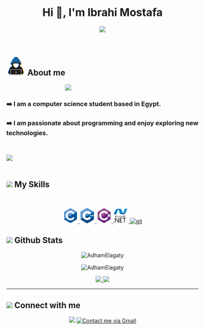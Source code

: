 <h1 align="center">Hi 👋, I'm Ibrahi Mostafa</h1>

<p align="center">
<img src="https://readme-typing-svg.demolab.com?font=Fira+Code&duration=4000&pause=30&center=true&vCenter=true&width=435&lines=Welcome+To+My+Github+Profile;Computer+Science+Student%F0%9F%92%BB;Always+Learning+New+Things" /></a>
</p>

<br>

## <picture><img src = "https://github.com/0xAbdulKhalid/0xAbdulKhalid/raw/main/assets/mdImages/about_me.gif" width = 50px></picture> **About me**

<picture> <img align="right" src="https://cdn.dribbble.com/users/1162077/screenshots/5403918/media/d5dccb5d5818cba2c8fa0cb15fb578b3.gif" width = 350px></picture>

<br>

### ➡️ I am a computer science student based in Egypt. 
### ➡️ I am passionate about programming and enjoy exploring new technologies.

<br>

<img src="https://user-images.githubusercontent.com/73097560/115834477-dbab4500-a447-11eb-908a-139a6edaec5c.gif"><br><br>

<h2><img src = "https://media2.giphy.com/media/QssGEmpkyEOhBCb7e1/giphy.gif?cid=ecf05e47a0n3gi1bfqntqmob8g9aid1oyj2wr3ds3mg700bl&rid=giphy.gif" width ="30"> My Skills</h2>

<br>

<p align="center"> <a href="https://www.cprogramming.com/" target="_blank" rel="noreferrer"> <img src="https://raw.githubusercontent.com/devicons/devicon/master/icons/c/c-original.svg" alt="c" width="40" height="40"/> </a> <a href="https://www.w3schools.com/cpp/" target="_blank" rel="noreferrer"> <img src="https://raw.githubusercontent.com/devicons/devicon/master/icons/cplusplus/cplusplus-original.svg" alt="cplusplus" width="40" height="40"/> </a> <a href="https://www.w3schools.com/cs/" target="_blank" rel="noreferrer"> <img src="https://raw.githubusercontent.com/devicons/devicon/master/icons/csharp/csharp-original.svg" alt="csharp" width="40" height="40"/> </a> <a href="https://dotnet.microsoft.com/" target="_blank" rel="noreferrer"> <img src="https://raw.githubusercontent.com/devicons/devicon/master/icons/dot-net/dot-net-original-wordmark.svg" alt="dotnet" width="40" height="40"/> </a> <a href="https://git-scm.com/" target="_blank" rel="noreferrer"> <img src="https://www.vectorlogo.zone/logos/git-scm/git-scm-icon.svg" alt="git" width="40" height="40"/> </a> </p>



    
<h2><img src = "https://media.giphy.com/media/iY8CRBdQXODJSCERIr/giphy.gif" width ="35"> Github Stats </h2>

<p align="center"> <img src="https://komarev.com/ghpvc/?username=adhamelagaty&label=Profile%20views&color=0e75b6&style=flat" alt="AdhamElagaty" /> </p>
<p align="center">
<img align="center" src="https://github-readme-stats.vercel.app/api/top-langs?username=AdhamElagaty&show_icons=true&theme=gruvbox&locale=en&layout=compact" alt="AdhamElagaty" />
</p>

<p align="center">      
<a href="https://github.com/AdhamElagaty">
<img width="49.5%" src="https://github-readme-stats.vercel.app/api?username=AdhamElagaty&show_icons=true&theme=gruvbox&hide_border=true" />
<img width="49.5%" src="https://github-readme-streak-stats.herokuapp.com/?user=AdhamElagaty&theme=gruvbox&hide_border=true" />
</a>
</p>


<hr>


<h2> <img src='https://raw.githubusercontent.com/ShahriarShafin/ShahriarShafin/main/Assets/handshake.gif' width="80"> Connect with me </h2>

<p align="center">
<a href="https://www.linkedin.com/in/adhamelagaty/" target='_blank'><img src="https://img.shields.io/badge/linkedin-0077B5.svg?style=for-the-badge&logo=linkedin&logoColor=ffffff"/></a> 
<a href="mailto:adhamelagaty@gmail.com"><img src="https://img.shields.io/badge/Gmail-D14836?style=for-the-badge&logo=gmail&logoColor=white" alt="Contact me via Gmail"/></a>

<p align="center">
<pI hope this helps! Let me know if you have any further questions or if there is anything else I can assist you with.
